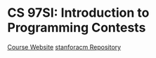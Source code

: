 # CS 97SI: Introduction to Programming Contests

[Course Website](http://web.stanford.edu/class/cs97si/)
[stanforacm Repository](https://github.com/jaehyunp/stanfordacm)
